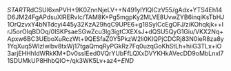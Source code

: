 $START$RdCSUl6xnPVH+9K0ZnnNjeLV++N491ylYlQlCzV55/gAdx+YTS4Eh14D6JM24FgAPdsuXlRERvIc/TAM8K+Pg5mgpKy2MLVE8UvwZYB6inqiKsTbHJ1OrQzvxY4bNTdcyi445y32KzA29hqC9UPE6+g18SylCcEgOFJ/ziKOhqkjk++IrJ5orOIqBDOq/0lSKPsaeSGwZcu3lg3igtCXEXsJ+dQSU5QyG1Giu/VKX2Nq+Apxw6BC3UEboXuRczWt+9QESfaZ0Y5PkzW2li0KIQPjCDCRj83N0ieR8za8y1YqXuq5WIzIwlbv8txWj17tgaQmqRyPGkRz7Fq0uzqGoKhStLh+hiiG3TLx+iO3arjEHHhIdWRkKM+Dv0ssIEed0VQrYUbFfLQXxDVYKHkAVecDD9oMbLnxl71SDUMkUP8HhbQIO+/qk3WK5Lv+az4+$END$